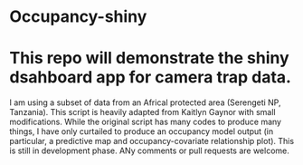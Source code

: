 # Occupancy-shiny

# This repo will demonstrate the shiny dsahboard app for camera trap data.

I am using a subset of data from an Africal protected area (Serengeti NP, Tanzania). This script is heavily adapted from Kaitlyn Gaynor with small modifications. While the original script has many codes to produce many things, I have only curtailed to produce an occupancy model output (in particular, a predictive map and occupancy-covariate relationship plot). This is still in development phase. ANy comments or pull requests are welcome.
